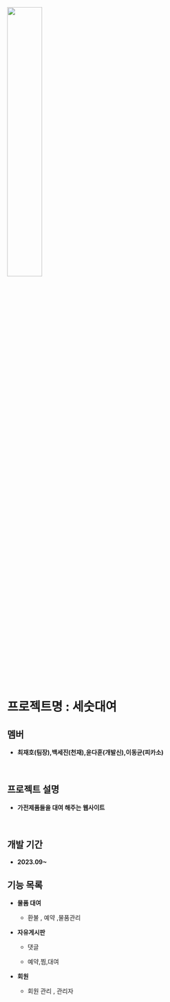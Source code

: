 
<img src = "https://github.com/AN-js/gasan-edu/assets/145098510/6b5c2455-71e4-4086-a4d0-a4cf4390f984" width="40%" height="40%">

# 프로젝트명 : 세숫대여
## 멤버 

- **최재호(팀장),백세진(천재),윤다훈(개발신),이동균(피카소)** 


<br>

## 프로젝트 설명 
- **가전제품들을 대여 해주는 웹사이트**

<br>

## 개발 기간 
- **2023.09~**
 



##  기능 목록 

- **물품 대여**
   - 환불 , 예약 ,물품관리
  
-  **자유게시판**
   - 댓글 

   - 예약,찜,대여

- **회원**
    
   - 회원 관리 , 관리자  
  

